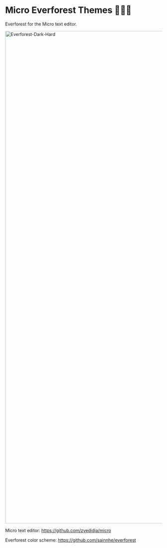 # Micro Everforest Themes 🌲🌳🦌
Everforest for the Micro text editor.

<img width="1580" alt="Everforest-Dark-Hard" src="https://github.com/user-attachments/assets/b34be4ed-fd53-4d99-9f77-9f1de89e58d1" />


Micro text editor: https://github.com/zyedidia/micro

Everforest color scheme: https://github.com/sainnhe/everforest
